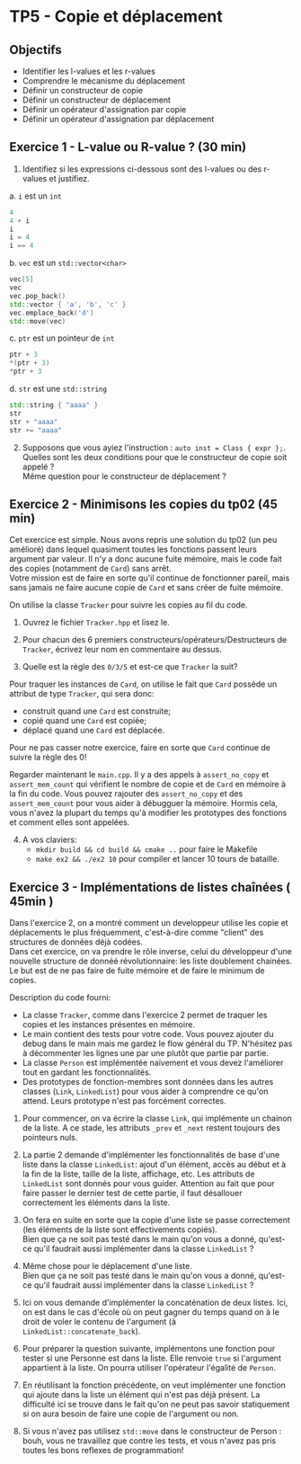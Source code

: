 # TP5 - Copie et déplacement

## Objectifs

- Identifier les l-values et les r-values
- Comprendre le mécanisme du déplacement
- Définir un constructeur de copie
- Définir un constructeur de déplacement
- Définir un opérateur d'assignation par copie
- Définir un opérateur d'assignation par déplacement

## Exercice 1 - L-value ou R-value ? (30 min)

1. Identifiez si les expressions ci-dessous sont des l-values ou des r-values et justifiez.  

a. `i` est un `int`  
```cpp
4
4 + i
i
i = 4
i == 4
```

b. `vec` est un `std::vector<char>`
```cpp
vec[5]
vec
vec.pop_back()
std::vector { 'a', 'b', 'c' }
vec.emplace_back('d')
std::move(vec)
```

c. `ptr` est un pointeur de `int`
```cpp
ptr + 3
*(ptr + 3)
*ptr + 3
```

d. `str` est une `std::string`
```cpp
std::string { "aaaa" }
str
str + "aaaa"
str += "aaaa"
```

2. Supposons que vous ayiez l'instruction : `auto inst = Class { expr };`.  
Quelles sont les deux conditions pour que le constructeur de copie soit appelé ?  
Même question pour le constructeur de déplacement ?

## Exercice 2 - Minimisons les copies du tp02 (45 min)

Cet exercice est simple. Nous avons repris une solution du tp02 (un peu amélioré) dans lequel quasiment toutes les fonctions passent leurs argument par valeur. Il n'y a donc aucune fuite mémoire, mais le code fait des copies (notamment de `Card`) sans arrêt.\
Votre mission est de faire en sorte qu'il continue de fonctionner pareil, mais sans jamais ne faire aucune copie de `Card` et sans créer de fuite mémoire.

On utilise la classe `Tracker` pour suivre les copies au fil du code.

1. Ouvrez le fichier `Tracker.hpp` et lisez le.  

2. Pour chacun des 6 premiers constructeurs/opérateurs/Destructeurs de `Tracker`, écrivez leur nom en commentaire au dessus.

3. Quelle est la règle des `0/3/5` et est-ce que `Tracker` la suit?

Pour traquer les instances de `Card`, on utilise le fait que `Card` possède un attribut de type `Tracker`, qui sera donc:
- construit quand une `Card` est construite;
- copié quand une `Card` est copiée;
- déplacé quand une `Card` est déplacée.

Pour ne pas casser notre exercice, faire en sorte que `Card` continue de suivre la règle des 0!

Regarder maintenant le `main.cpp`.  Il y a des appels à `assert_no_copy` et `assert_mem_count` qui vérifient le nombre de copie et de `Card` en mémoire à la fin du code. Vous pouvez rajouter des `assert_no_copy` et des `assert_mem_count` pour vous aider à débugguer la mémoire. 
Hormis cela, vous n'avez la plupart du temps qu'à modifier les prototypes des fonctions et comment elles sont appelées.

4. A vos claviers: 
   - `mkdir build && cd build && cmake ..` pour faire le Makefile
   - `make ex2 && ./ex2 10` pour compiler et lancer 10 tours de bataille.


## Exercice 3 - Implémentations de listes chaînées ( 45min )

Dans l'exercice 2, on a montré comment un developpeur utilise les copie et déplacements le plus fréquemment, c'est-à-dire comme "client" des structures de données déjà codées.\
Dans cet exercice, on va prendre le rôle inverse, celui du développeur d'une nouvelle structure de donnéé révolutionnaire: les liste doublement chainées.
Le but est de ne pas faire de fuite mémoire et de faire le minimum de copies.

Description du code fourni:
- La classe `Tracker`, comme dans l'exercice 2 permet de traquer les copies et les instances présentes en mémoire.
- Le main contient des tests pour votre code. Vous pouvez ajouter du debug dans le main mais me gardez le flow général du TP.  N'hésitez pas à décommenter les lignes une par une plutôt que partie par partie.
- La classe `Person` est implémentée naïvement et vous devez l'améliorer tout en gardant les fonctionnalités.
- Des prototypes de fonction-membres sont données dans les autres classes (`Link`, `LinkedList`) pour vous aider à comprendre ce qu'on attend. Leurs prototype n'est pas forcément correctes.

1. Pour commencer, on va écrire la classe `Link`, qui implémente un chainon de la liste.  A ce stade, les attributs `_prev` et `_next` restent toujours des pointeurs nuls.

2. La partie 2 demande d'implémenter les fonctionnalités de base d'une liste dans la classe `LinkedList`: ajout d'un élément, accès au début et à la fin de la liste, taille de la liste, affichage, etc.
Les attributs de `LinkedList` sont donnés pour vous guider.
Attention au fait que pour faire passer le dernier test de cette partie, il faut désallouer correctement les éléments dans la liste.

3. On fera en suite en sorte que la copie d'une liste se passe correctement (les éléments de la liste sont effectivements copiés).\
Bien que ça ne soit pas testé dans le main qu'on vous a donné, qu'est-ce qu'il faudrait aussi implémenter dans la classe `LinkedList` ?

4. Même chose pour le déplacement d'une liste.\
Bien que ça ne soit pas testé dans le main qu'on vous a donné, qu'est-ce qu'il faudrait aussi implémenter dans la classe `LinkedList` ?

5. Ici on vous demande d'implémenter la concaténation de deux listes.  Ici, on est dans le cas d'école où on peut gagner du temps quand on à le droit de voler le contenu de l'argument (à `LinkedList::concatenate_back`).

6. Pour préparer la question suivante, implémentons une fonction pour tester si une Personne est dans la liste. Elle renvoie `true` si l'argument appartient à la liste.  On pourra utiliser l'opérateur l'égalité de `Person`.

7. En réutilisant la fonction précédente, on veut implémenter une fonction qui ajoute dans la liste un élément qui n'est pas déjà présent.  La difficulté ici se trouve dans le fait qu'on ne peut pas savoir statiquement si on aura besoin de faire une copie de l'argument ou non.

8. Si vous n'avez pas utilisez `std::move` dans le constructeur de Person : bouh, vous ne travaillez que contre les tests, et vous n'avez pas pris toutes les bons reflexes de programmation!